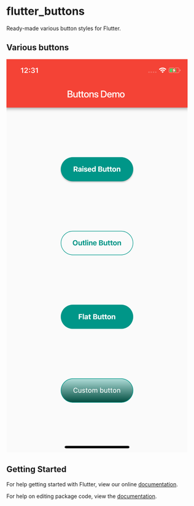 # flutter_buttons

Ready-made various button styles for Flutter.

## Various buttons
![Finished App](https://github.com/utkarshdbodake/flutter_buttons/blob/master/buttonDemo.png)

## Getting Started

For help getting started with Flutter, view our online [documentation](https://flutter.io/).

For help on editing package code, view the [documentation](https://flutter.io/developing-packages/).
